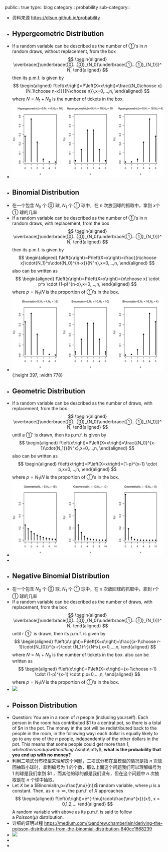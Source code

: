 public:: true
type:: blog
category:: probability
sub-category::

- 资料来源 https://dlsun.github.io/probability
- ## Hypergeometric Distribution
- If a random variable can be described as the number of $➀$'s in $n$ random draws, without replacement, from the box
  $$
  \begin{aligned}
  \overbrace{[\underbrace{⓪...⓪}_{N_0}\underbrace{➀...➀}_{N_1}]}^N,
  \end{aligned}
  $$
  then its p.m.f. is given by
  $$
  \begin{aligned}
  f\left(x\right)=P\left(X=x\right)=\frac{{N_0\choose x}{N_1\choose n-x}}{{N\choose n}},x=0,...,n,
  \end{aligned}
  $$
  where $N = N_1 + N_0$ is the number of tickets in the box.
- ![hypergeometric-pmf-1-1.png](../assets/hypergeometric-pmf-1-1_1685014111103_0.png)
- ## Binomial Distribution
- 在一个包含 $N_0$ 个 $⓪$ 球, $N_1$ 个 $➀$ 球中，在 $n$ 次放回球的抓取中，拿到 $x$个 $➀$ 球的几率
- If a random variable can be described as the number of $➀$'s in n random draws, with replacement, from the box
  $$
  \begin{aligned}
  \overbrace{[\underbrace{⓪...⓪}_{N_0}\underbrace{➀...➀}_{N_1}]}^N,
  \end{aligned}
  $$
  then its p.m.f. is given by
  $$
  \begin{aligned}
  f\left(x\right)=P\left(X=x\right)=\frac{{n\choose x}\cdot{N_1}^x\cdot{N_0}^{n-x}}{N^n},x=0,...,n,
  \end{aligned}
  $$
  also can be written as
  $$
  \begin{aligned}
  f\left(x\right)=P\left(X=x\right)={n\choose x} \cdot p^x \cdot (1-p)^{n-x},x=0,...,n,
  \end{aligned}
  $$
  where $p=N_1/N$ is the proportion of $➀$'s in the box.
- ![binomial-pmf-1-1.png](../assets/binomial-pmf-1-1_1685014224700_0.png){:height 397, :width 778}
- ## Geometric Distribution
- If a random variable can be described as the number of draws, with replacement, from the box
  $$
  \begin{aligned}
  \overbrace{[\underbrace{⓪...⓪}_{N_0}\underbrace{➀...➀}_{N_1}]}^N,
  \end{aligned}
  $$
  until a $➀$' is drawn, then its p.m.f. is given by
  $$
  \begin{aligned}
  f\left(x\right)=P\left(X=x\right)=\frac{{N_0}^{x-1}\cdot{N_1}}{N^x},x=0,...,n,
  \end{aligned}
  $$
  also can be written as
  $$
  \begin{aligned}
  f\left(x\right)=P\left(X=x\right)=(1-p)^{x-1} \cdot p,x=0,...,n,
  \end{aligned}
  $$
  where $p=N_1/N$ is the proportion of $➀$'s in the box.
- ![geometric-pmf-1-1.png](../assets/geometric-pmf-1-1_1685015453007_0.png)
-
- ## Negative Binomial Distribution
- 在一个包含 $N_0$ 个 $⓪$ 球, $N_1$ 个 $➀$ 球中，在 $x$ 次放回球的抓取中，拿到 $r$个 $➀$ 球的几率
- If a random variable can be described as the number of draws, with replacement, from the box
  $$
  \begin{aligned}
  \overbrace{[\underbrace{⓪...⓪}_{N_0}\underbrace{➀...➀}_{N_1}]}^N,
  \end{aligned}
  $$
  until r $➀$' is drawn, then its p.m.f. is given by
  $$
  \begin{aligned}
  f\left(x\right)=P\left(X=x\right)=\frac{{x-1\choose r-1}\cdot{N_{0}}^{x-r}\cdot {N_1}^r}{N^x},x=0,...,n,
  \end{aligned}
  $$
  where $N = N_1 + N_0$ is the number of tickets in the box.
  also can be written as 
  $$
  \begin{aligned}
  f\left(x\right)=P\left(X=x\right)={x-1\choose r-1} \cdot (1-p)^{x-1} \cdot p,x=0,...,n,
  \end{aligned}
  $$
  where $p=N_1/N$ is the proportion of $➀$'s in the box.
- ![](https://dlsun.github.io/probability/bookdown-demo_files/figure-html/negbinom-pmf-1-1.png)
- ## Poisson Distribution
- Question: You are in a room of $n$ people (including yourself). Each person in the room has contributed $1 to a central pot, so there is a total of $$n$ in the pot. The money in the pot will be redistributed back to the people in the room, in the following way: each dollar is equally likely to go to any one of the $n$ people, independently of the other dollars in the pot. This means that some people could get more than $1, while others end up with nothing.
  As $n\to\infty$, **what is the probability that you end up with no money?**
- 利用二项式分布模型来理解这个问题，二项式分布在盒模型的情况是指 $n$ 次放回抽取小球时，拿到编号为 $1$ 的个数，那么上面这个问题我们可以理解编号为  $1$ 的球是我们拿到 $1 ，而其他的球的都是我们没有，但在这个问题中  $n$ 次抽取是在 $n$ 个球中抽取。
- Let $X$ be a $Binomial(n,p=\frac{\mu}{n})$ random variable, where $\mu$ is a constant. Then, as $n\to\infty$, the p.m.f. of $X$ approaches
  $$
  \begin{aligned}
  f\left(x\right)=e^{-\mu}\cdot\frac{\mu^{x}}{x!}, x = 0,1,2,...
  \end{aligned}
  $$
  A random variable with above as its p.m.f. is said to follow a $Poisson(\mu)$ distribution.
- 详细的证明过程 https://medium.com/@andrew.chamberlain/deriving-the-poisson-distribution-from-the-binomial-distribution-840cc1668239
- ![](https://dlsun.github.io/probability/bookdown-demo_files/figure-html/poisson-pmf-1-1.png)
-
-
